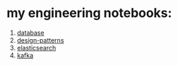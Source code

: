 # my engineering notebooks:

1. [database](https://github.com/shayansm2/eng-notebook/tree/main/database)
2. [design-patterns](https://github.com/shayansm2/eng-notebook/tree/main/design-patterns)
3. [elasticsearch](https://github.com/shayansm2/eng-notebook/tree/main/elasticsearch)
4. [kafka](https://github.com/shayansm2/eng-notebook/tree/main/kafka)